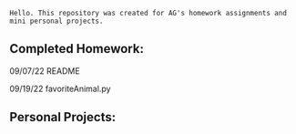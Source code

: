     Hello. This repository was created for AG's homework assignments and mini personal projects.
  
  Completed Homework:
  -
09/07/22 README

09/19/22 favoriteAnimal.py
  
  Personal Projects:
  -
